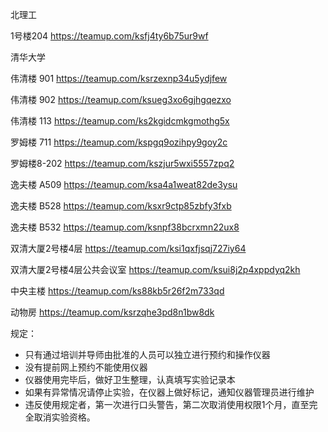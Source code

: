 北理工

1号楼204 https://teamup.com/ksfj4ty6b75ur9wf

清华大学

伟清楼 901	<https://teamup.com/ksrzexnp34u5ydjfew>

伟清楼 902	https://teamup.com/ksueg3xo6gjhgqezxo

伟清楼 113	https://teamup.com/ks2kgidcmkgmothg5x

罗姆楼 711	https://teamup.com/kspgq9ozihpy9goy2c

罗姆楼8-202	https://teamup.com/kszjur5wxi5557zpq2

逸夫楼 A509	https://teamup.com/ksa4a1weat82de3ysu

逸夫楼 B528	https://teamup.com/ksxr9ctp85zbfy3fxb

逸夫楼 B532	https://teamup.com/ksnpf38bcrxmn22ux8

双清大厦2号楼4层	 https://teamup.com/ksi1qxfjsqj727iy64

双清大厦2号楼4层公共会议室  https://teamup.com/ksui8j2p4xppdyq2kh

中央主楼		https://teamup.com/ks88kb5r26f2m733qd

动物房		https://teamup.com/ksrzqhe3pd8n1bw8dk



规定：
-	只有通过培训并导师由批准的人员可以独立进行预约和操作仪器
-	没有提前网上预约不能使用仪器
-	仪器使用完毕后，做好卫生整理，认真填写实验记录本
-	如果有异常情况请停止实验，在仪器上做好标记，通知仪器管理员进行维护
-	违反使用规定者，第一次进行口头警告，第二次取消使用权限1个月，直至完全取消实验资格。

